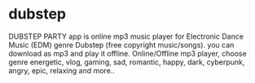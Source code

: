# dubstep
DUBSTEP PARTY app is online mp3 music player for Electronic Dance Music (EDM) genre Dubstep (free copyright music/songs). you can download as mp3 and play it offline. Online/Offline mp3 player, choose genre energetic, vlog, gaming, sad, romantic, happy, dark, cyberpunk, angry, epic, relaxing and more..
